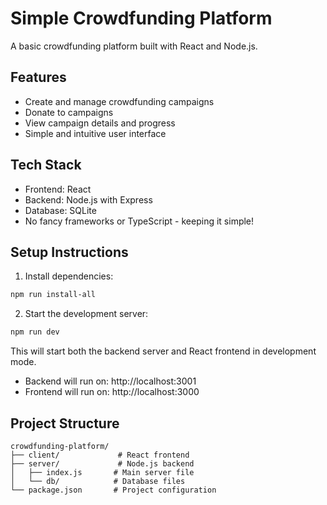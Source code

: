 # Simple Crowdfunding Platform

A basic crowdfunding platform built with React and Node.js.

## Features
- Create and manage crowdfunding campaigns
- Donate to campaigns
- View campaign details and progress
- Simple and intuitive user interface

## Tech Stack
- Frontend: React
- Backend: Node.js with Express
- Database: SQLite
- No fancy frameworks or TypeScript - keeping it simple!

## Setup Instructions

1. Install dependencies:
```bash
npm run install-all
```

2. Start the development server:
```bash
npm run dev
```

This will start both the backend server and React frontend in development mode.

- Backend will run on: http://localhost:3001
- Frontend will run on: http://localhost:3000

## Project Structure
```
crowdfunding-platform/
├── client/             # React frontend
├── server/             # Node.js backend
│   ├── index.js       # Main server file
│   └── db/            # Database files
└── package.json       # Project configuration
``` 